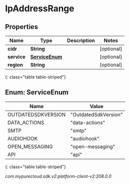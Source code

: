 # IpAddressRange


## Properties

| Name | Type | Description | Notes |
| ------------ | ------------- | ------------- | ------------- |
| **cidr** | **String** |  |  [optional] |
| **service** | [**ServiceEnum**](#Enum--ServiceEnum) |  |  [optional] |
| **region** | **String** |  |  [optional] |
{: class="table table-striped"}


## Enum: ServiceEnum

| Name | Value |
| ---- | ----- |
| OUTDATEDSDKVERSION | &quot;OutdatedSdkVersion&quot; | 
| DATA_ACTIONS | &quot;data-actions&quot; | 
| SMTP | &quot;smtp&quot; | 
| AUDIOHOOK | &quot;audiohook&quot; | 
| OPEN_MESSAGING | &quot;open-messaging&quot; | 
| API | &quot;api&quot; | 
{: class="table table-striped"}




_com.mypurecloud.sdk.v2:platform-client-v2:208.0.0_

